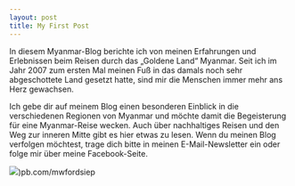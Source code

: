 ```yaml
---
layout: post
title: My First Post
---
```

In diesem Myanmar-Blog berichte ich von meinen Erfahrungen und Erlebnissen beim Reisen durch das „Goldene Land“ Myanmar. Seit ich im Jahr 2007 zum ersten Mal meinen Fuß in das damals noch sehr abgeschottete Land gesetzt hatte, sind mir die Menschen immer mehr ans Herz gewachsen.

Ich gebe dir auf meinem Blog einen besonderen Einblick in die verschiedenen Regionen von Myanmar und möchte damit die Begeisterung für eine Myanmar-Reise wecken. Auch über nachhaltiges Reisen und den Weg zur inneren Mitte gibt es hier etwas zu lesen. Wenn du meinen Blog verfolgen möchtest, trage dich bitte in meinen E-Mail-Newsletter ein oder folge mir über meine Facebook-Seite.


![](https://www.dropbox.com/s/bmw0b93xzf305z9/Vorderseite.jpg?raw=1))pb.com/mwfordsiep
<!--stackedit_data:
eyJoaXN0b3J5IjpbLTIwNzc2MTIwNzgsLTE2NDMzNDA5NjddfQ
==
-->